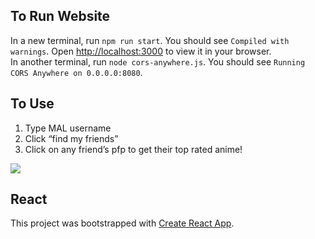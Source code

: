 ## To Run Website

In a new terminal, run `npm run start`. You should see `Compiled with warnings`. Open [http://localhost:3000](http://localhost:3000) to view it in your browser. \
In another terminal, run `node cors-anywhere.js`. You should see `Running CORS Anywhere on 0.0.0.0:8080`. 

## To Use

1. Type MAL username
2. Click “find my friends”
3. Click on any friend’s pfp to get their top rated anime!

![](https://github.com/angela-bi/mal-recommend-react/blob/main/media/mal-demo.gif)

## React
This project was bootstrapped with [Create React App](https://github.com/facebook/create-react-app).
